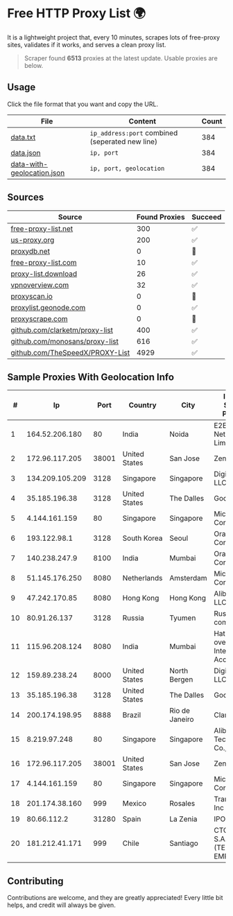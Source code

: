 
# Free HTTP Proxy List 🌍

It is a lightweight project that, every 10 minutes, scrapes lots of free-proxy sites, validates if it works, and serves a clean proxy list.


> Scraper found **6513** proxies at the latest update. Usable proxies are below.

## Usage

Click the file format that you want and copy the URL.


|File|Content|Count|
|----|-------|-----|
|[data.txt](https://raw.githubusercontent.com/themiralay/Proxy-List-World/master/data.txt)|`ip_address:port` combined (seperated new line)|384|
|[data.json](https://raw.githubusercontent.com/themiralay/Proxy-List-World/master/data.json)|`ip, port`|384|
|[data-with-geolocation.json](https://raw.githubusercontent.com/themiralay/Proxy-List-World/master/data-with-geolocation.json)|`ip, port, geolocation`|384|

## Sources

|Source|Found Proxies|Succeed|
|------|-------------|-------|
|[free-proxy-list.net](https://free-proxy-list.net)|300|✅|
|[us-proxy.org](https://www.us-proxy.org)|200|✅|
|[proxydb.net](http://proxydb.net)|0|🚫|
|[free-proxy-list.com](https://free-proxy-list.com/?page=&port=&type%5B%5D=http&type%5B%5D=https&up_time=0&search=Search)|10|✅|
|[proxy-list.download](https://www.proxy-list.download/HTTP)|26|✅|
|[vpnoverview.com](https://vpnoverview.com/privacy/anonymous-browsing/free-proxy-servers)|32|✅|
|[proxyscan.io](https://www.proxyscan.io)|0|🚫|
|[proxylist.geonode.com](https://proxylist.geonode.com/api/proxy-list?limit=300&page=1&sort_by=lastChecked&sort_type=desc&protocols=http,https)|0|✅|
|[proxyscrape.com](https://api.proxyscrape.com/v2/?request=displayproxies&protocol=http&timeout=10000&country=all&ssl=all&anonymity=all)|0|🚫|
|[github.com/clarketm/proxy-list](https://raw.githubusercontent.com/clarketm/proxy-list/master/proxy-list-raw.txt)|400|✅|
|[github.com/monosans/proxy-list](https://raw.githubusercontent.com/monosans/proxy-list/main/proxies/http.txt)|616|✅|
|[github.com/TheSpeedX/PROXY-List](https://raw.githubusercontent.com/TheSpeedX/PROXY-List/master/http.txt)|4929|✅|


## Sample Proxies With Geolocation Info

|#|Ip|Port|Country|City|Internet Service Provider|
|-|--|----|-------|----|-------------------------|
|1|164.52.206.180|80|India|Noida|E2E Networks Limited|
|2|172.96.117.205|38001|United States|San Jose|Zenlayer Inc|
|3|134.209.105.209|3128|Singapore|Singapore|DigitalOcean, LLC|
|4|35.185.196.38|3128|United States|The Dalles|Google LLC|
|5|4.144.161.159|80|Singapore|Singapore|Microsoft Corporation|
|6|193.122.98.1|3128|South Korea|Seoul|Oracle Corporation|
|7|140.238.247.9|8100|India|Mumbai|Oracle Corporation|
|8|51.145.176.250|8080|Netherlands|Amsterdam|Microsoft Corporation|
|9|47.242.170.85|8080|Hong Kong|Hong Kong|Alibaba.com LLC|
|10|80.91.26.137|3128|Russia|Tyumen|Russian company LLC|
|11|115.96.208.124|8080|India|Mumbai|Hathway IP over Cable Internet Access|
|12|159.89.238.24|8000|United States|North Bergen|DigitalOcean, LLC|
|13|35.185.196.38|3128|United States|The Dalles|Google LLC|
|14|200.174.198.95|8888|Brazil|Rio de Janeiro|Claro S.A|
|15|8.219.97.248|80|Singapore|Singapore|Alibaba (US) Technology Co., Ltd.|
|16|172.96.117.205|38001|United States|San Jose|Zenlayer Inc|
|17|4.144.161.159|80|Singapore|Singapore|Microsoft Corporation|
|18|201.174.38.160|999|Mexico|Rosales|Transtelco Inc|
|19|80.66.112.2|31280|Spain|La Zenia|IPORIUM|
|20|181.212.41.171|999|Chile|Santiago|CTC. CORP S.A. (TELEFONICA EMPRESAS)|



## Contributing

Contributions are welcome, and they are greatly appreciated! Every
little bit helps, and credit will always be given.

